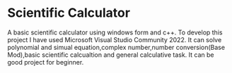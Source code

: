 # Scientific Calculator
A basic scientific calculator using windows form and c++. 
To develop this project I have used Microsoft Visual Studio Community 2022. 
It can solve polynomial and simual equation,complex number,number conversion(Base Mod),basic scientific calcualtion and general calculative task.
It can be good project for beginner.
